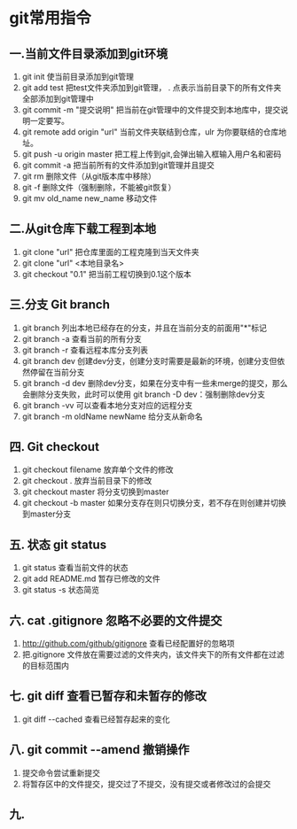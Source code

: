 # git常用指令
## 一.当前文件目录添加到git环境
1. git init   使当前目录添加到git管理
2. git add test   把test文件夹添加到git管理， . 点表示当前目录下的所有文件夹全部添加到git管理中
3. git commit -m "提交说明"   把当前在git管理中的文件提交到本地库中，提交说明一定要写。
4. git remote add origin "url"  当前文件夹联结到仓库，ulr 为你要联结的仓库地址。
5. git push -u origin master  把工程上传到git,会弹出输入框输入用户名和密码
6. git commit -a 把当前所有的文件添加到git管理并且提交
7. git rm 删除文件（从git版本库中移除）
8. git -f 删除文件（强制删除，不能被git恢复）
9. git mv old_name new_name 移动文件

## 二.从git仓库下载工程到本地
1. git clone "url" 把仓库里面的工程克隆到当天文件夹
2. git clone "url" <本地目录名>
3. git checkout "0.1" 把当前工程切换到0.1这个版本

## 三.分支 Git branch
1. git branch  列出本地已经存在的分支，并且在当前分支的前面用"*"标记
2. git branch -a 查看当前的所有分支
3. git branch -r 查看远程本库分支列表
4. git branch dev 创建dev分支，创建分支时需要是最新的环境，创建分支但依然停留在当前分支
5. git branch -d dev 删除dev分支，如果在分支中有一些未merge的提交，那么会删除分支失败，此时可以使用 git branch -D dev：强制删除dev分支
6. git branch -vv 可以查看本地分支对应的远程分支
7. git branch -m oldName newName 给分支从新命名

## 四. Git checkout
1. git checkout filename 放弃单个文件的修改
2. git checkout . 放弃当前目录下的修改
3. git checkout master 将分支切换到master
4. git checkout -b master 如果分支存在则只切换分支，若不存在则创建并切换到master分支

## 五. 状态 git status
1. git status 查看当前文件的状态
2. git add README.md 暂存已修改的文件
3. git status -s 状态简览

## 六. cat .gitignore 忽略不必要的文件提交
1. http://github.com/github/gitignore 查看已经配置好的忽略项
2. 把.gitignore 文件放在需要过滤的文件夹内，该文件夹下的所有文件都在过滤的目标范围内

## 七. git diff 查看已暂存和未暂存的修改
1. git diff --cached 查看已经暂存起来的变化

## 八. git commit --amend 撤销操作
1. 提交命令尝试重新提交
2. 将暂存区中的文件提交，提交过了不提交，没有提交或者修改过的会提交

## 九. 

